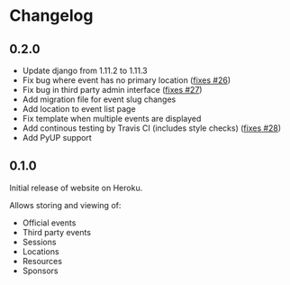 # Changelog

## 0.2.0

- Update django from 1.11.2 to 1.11.3
- Fix bug where event has no primary location ([fixes #26](https://github.com/uccser/cs4teachers/issues/26))
- Fix bug in third party admin interface ([fixes #27](https://github.com/uccser/cs4teachers/issues/27))
- Add migration file for event slug changes
- Add location to event list page
- Fix template when multiple events are displayed
- Add continous testing by Travis CI (includes style checks) ([fixes #28](https://github.com/uccser/cs4teachers/issues/28))
- Add PyUP support

## 0.1.0

Initial release of website on Heroku.

Allows storing and viewing of:

- Official events
- Third party events
- Sessions
- Locations
- Resources
- Sponsors
